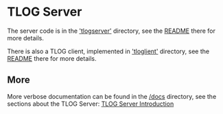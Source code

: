 # TLOG Server

The server code is in the ['tlogserver'](tlogserver/) directory, see the [README](tlogserver/README.md) there for more details.

There is also a TLOG client, implemented in ['tloglient'](tlogclient) directory, see the [README](tlogclient/readme.md) there for more details.

## More

More verbose documentation can be found in the [/docs](/docs) directory, see the sections about the TLOG Server: [TLOG Server Introduction](/docs/tlog/tlog.md)
